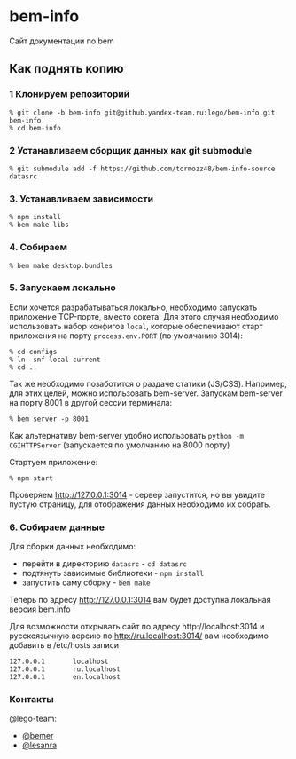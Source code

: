 bem-info
=====

Сайт документации по bem

## Как поднять копию ##

### 1 Клонируем репозиторий

```
% git clone -b bem-info git@github.yandex-team.ru:lego/bem-info.git bem-info
% cd bem-info
```

### 2 Устанавливаем сборщик данных как git submodule

```
% git submodule add -f https://github.com/tormozz48/bem-info-source datasrc
```

### 3. Устанавливаем зависимости

```
% npm install
% bem make libs
```

### 4. Собираем

```
% bem make desktop.bundles
```

### 5. Запускаем локально

Если хочется разрабатываться локально, необходимо запускать приложение TCP-порте, вместо сокета. Для этого случая
необходимо использовать набор конфигов `local`, которые обеспечивают старт приложения на порту `process.env.PORT`
(по умолчанию 3014):

```
% cd configs
% ln -snf local current
% cd ..
```

Так же необходимо позаботится о раздаче статики (JS/CSS). Например, для этих целей, можно использовать bem-server.
Запускам bem-server на порту 8001 в другой сессии терминала:

```
% bem server -p 8001
```

Как альтернативу bem-server удобно использовать  `python -m CGIHTTPServer` (запускается по умолчанию на 8000 порту)

Стартуем приложение:

```
% npm start
```

Проверяем http://127.0.0.1:3014 - сервер запустится, но вы увидите пустую страницу, для отображения данных
необходимо их собрать.

### 6. Собираем данные

Для сборки данных необходимо:

* перейти в директорию `datasrc` - `cd datasrc`
* подтянуть зависимые библиотеки - `npm install`
* запустить саму сборку - `bem make`

Теперь по адресу http://127.0.0.1:3014 вам будет доступна локальная версия bem.info

Для возможности открывать сайт по адресу http://localhost:3014
и русскоязычную версию по http://ru.localhost:3014/ вам необходимо добавить в /etc/hosts записи

```
127.0.0.1       localhost
127.0.0.1       ru.localhost
127.0.0.1       en.localhost
```

### Контакты

@lego-team:

* [@bemer](http://staff/bemer)
* [@lesanra](http://staff/lesanra)
